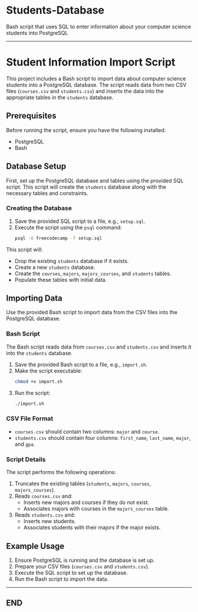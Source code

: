 # Students-Database
Bash script that uses SQL to enter information about your computer science students into PostgreSQL

---

# Student Information Import Script

This project includes a Bash script to import data about computer science students into a PostgreSQL database. The script reads data from two CSV files (`courses.csv` and `students.csv`) and inserts the data into the appropriate tables in the `students` database.

## Prerequisites

Before running the script, ensure you have the following installed:

- PostgreSQL
- Bash

## Database Setup

First, set up the PostgreSQL database and tables using the provided SQL script. This script will create the `students` database along with the necessary tables and constraints.

### Creating the Database

1. Save the provided SQL script to a file, e.g., `setup.sql`.
2. Execute the script using the `psql` command:
   ```bash
   psql -U freecodecamp -f setup.sql
   ```

This script will:

- Drop the existing `students` database if it exists.
- Create a new `students` database.
- Create the `courses`, `majors`, `majors_courses`, and `students` tables.
- Populate these tables with initial data.

## Importing Data

Use the provided Bash script to import data from the CSV files into the PostgreSQL database.

### Bash Script

The Bash script reads data from `courses.csv` and `students.csv` and inserts it into the `students` database.

1. Save the provided Bash script to a file, e.g., `import.sh`.
2. Make the script executable:
   ```bash
   chmod +x import.sh
   ```
3. Run the script:
   ```bash
   ./import.sh
   ```

### CSV File Format

- `courses.csv` should contain two columns: `major` and `course`.
- `students.csv` should contain four columns: `first_name`, `last_name`, `major`, and `gpa`.

### Script Details

The script performs the following operations:

1. Truncates the existing tables (`students`, `majors`, `courses`, `majors_courses`).
2. Reads `courses.csv` and:
   - Inserts new majors and courses if they do not exist.
   - Associates majors with courses in the `majors_courses` table.
3. Reads `students.csv` and:
   - Inserts new students.
   - Associates students with their majors if the major exists.

## Example Usage

1. Ensure PostgreSQL is running and the database is set up.
2. Prepare your CSV files (`courses.csv` and `students.csv`).
3. Execute the SQL script to set up the database.
4. Run the Bash script to import the data.

---

## END
